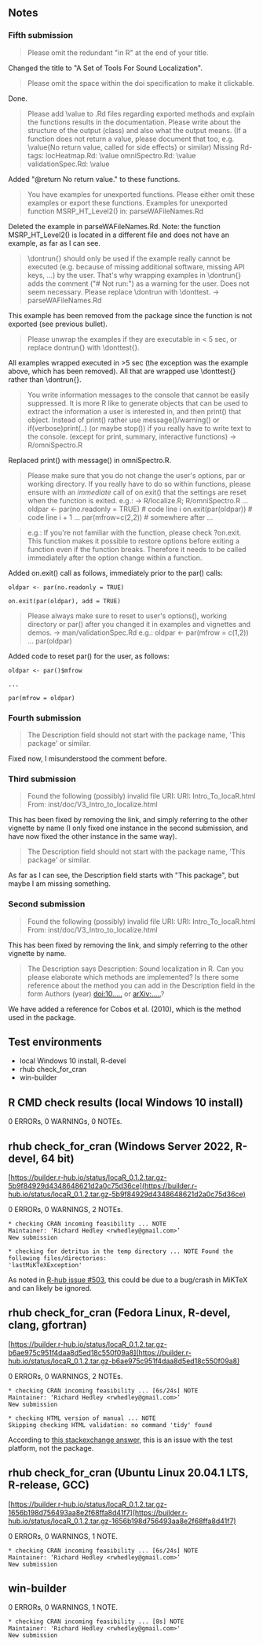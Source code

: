 ## Notes

### Fifth submission

>Please omit the redundant "in R" at the end of your title.

Changed the title to "A Set of Tools For Sound Localization".

>Please omit the space within the doi specification to make it clickable.

Done.

>Please add \value to .Rd files regarding exported methods and explain
the functions results in the documentation. Please write about the
structure of the output (class) and also what the output means. (If a
function does not return a value, please document that too, e.g.
\value{No return value, called for side effects} or similar)
>Missing Rd-tags:
>      locHeatmap.Rd: \value
>      omniSpectro.Rd: \value
>      validationSpec.Rd: \value

Added "@return No return value." to these functions.

>You have examples for unexported functions. Please either omit these
examples or export these functions.
>Examples for unexported function
>   MSRP_HT_Level2() in:
>      parseWAFileNames.Rd

Deleted the example in parseWAFileNames.Rd. Note: the function MSRP_HT_Level2() 
is located in a different file and does not have an example, as far as I can see.

>\dontrun{} should only be used if the example really cannot be executed
(e.g. because of missing additional software, missing API keys, ...) by
the user. That's why wrapping examples in \dontrun{} adds the comment
("# Not run:") as a warning for the user. Does not seem necessary.
>Please replace \dontrun with \donttest. -> parseWAFileNames.Rd

This example has been removed from the package since the function is not exported (see previous bullet).

>Please unwrap the examples if they are executable in < 5 sec, or replace
dontrun{} with \donttest{}.

All examples wrapped executed in >5 sec (the exception was the example above, which has been removed). All that are wrapped use \donttest{} rather than \dontrun{}. 

>You write information messages to the console that cannot be easily
suppressed.
>It is more R like to generate objects that can be used to extract the
information a user is interested in, and then print() that object.
Instead of print() rather use message()/warning() or
if(verbose)print(..) (or maybe stop()) if you really have to write text
to the console. (except for print, summary, interactive functions) ->
R/omniSpectro.R

Replaced print() with message() in omniSpectro.R.

>Please make sure that you do not change the user's options, par or
working directory. If you really have to do so within functions, please
ensure with an *immediate* call of on.exit() that the settings are reset
when the function is exited.
>e.g.: -> R/localize.R; R/omniSpectro.R
>...
>oldpar <- par(no.readonly = TRUE) # code line i
>on.exit(par(oldpar)) # code line i + 1
>...
>par(mfrow=c(2,2)) # somewhere after
>...

>e.g.:
>If you're not familiar with the function, please check ?on.exit. This
function makes it possible to restore options before exiting a function
even if the function breaks. Therefore it needs to be called immediately
after the option change within a function.

Added on.exit() call as follows, immediately prior to the par() calls:

    oldpar <- par(no.readonly = TRUE)

    on.exit(par(oldpar), add = TRUE)

>Please always make sure to reset to user's options(), working directory
or par() after you changed it in examples and vignettes and demos. ->
man/validationSpec.Rd
>e.g.:
>oldpar <- par(mfrow = c(1,2))
>...
>par(oldpar)

Added code to reset par() for the user, as follows:

    oldpar <- par()$mfrow

    ...

    par(mfrow = oldpar)

### Fourth submission

>The Description field should not start with the package name, 'This package' or similar.

Fixed now, I misunderstood the comment before.

### Third submission

>Found the following (possibly) invalid file URI:
URI: Intro_To_locaR.html
From: inst/doc/V3_Intro_to_localize.html

This has been fixed by removing the link, and simply referring to the other vignette by name (I only fixed one instance in the second submission, and have now fixed the other instance in the same way).

>The Description field should not start with the package name, 'This package' or similar.

As far as I can see, the Description field starts with "This package", but maybe I am missing something.

### Second submission

>Found the following (possibly) invalid file URI:
URI: Intro_To_locaR.html
From: inst/doc/V3_Intro_to_localize.html

This has been fixed by removing the link, and simply referring to the other vignette by name.

>The Description says
Description: Sound localization in R.
Can you please elaborate which methods are implemented? Is there some
reference about the method you can add in the Description field in the
form Authors (year) <doi:10.....> or <arXiv:.....>?

We have added a reference for Cobos et al. (2010), which is the method used in the package.

## Test environments
* local Windows 10 install, R-devel
* rhub check_for_cran
* win-builder

## R CMD check results (local Windows 10 install)
0 ERRORs, 0 WARNINGs, 0 NOTEs.  

## rhub check_for_cran (Windows Server 2022, R-devel, 64 bit)
[https://builder.r-hub.io/status/locaR_0.1.2.tar.gz-5b9f84929d4348648621d2a0c75d36ce](https://builder.r-hub.io/status/locaR_0.1.2.tar.gz-5b9f84929d4348648621d2a0c75d36ce)

0 ERRORs, 0 WARNINGS, 2 NOTEs.
```
* checking CRAN incoming feasibility ... NOTE
Maintainer: ‘Richard Hedley <rwhedley@gmail.com>’
New submission
```
```
* checking for detritus in the temp directory ... NOTE Found the following files/directories:
'lastMiKTeXException'
```

As noted in [R-hub issue #503](https://github.com/r-hub/rhub/issues/503), this could be due to a bug/crash in MiKTeX and can likely be ignored.

## rhub check_for_cran (Fedora Linux, R-devel, clang, gfortran)
[https://builder.r-hub.io/status/locaR_0.1.2.tar.gz-b6ae975c951f4daa8d5ed18c550f09a8](https://builder.r-hub.io/status/locaR_0.1.2.tar.gz-b6ae975c951f4daa8d5ed18c550f09a8)

0 ERRORs, 0 WARNINGS, 2 NOTEs.

```
* checking CRAN incoming feasibility ... [6s/24s] NOTE
Maintainer: ‘Richard Hedley <rwhedley@gmail.com>’
New submission
```
```
* checking HTML version of manual ... NOTE
Skipping checking HTML validation: no command 'tidy' found
```
According to [this stackexchange answer](https://stackoverflow.com/questions/74857062/rhub-cran-check-keeps-giving-html-note-on-fedora-test-no-command-tidy-found), this is an issue with the test platform, not the package.

## rhub check_for_cran (Ubuntu Linux 20.04.1 LTS, R-release, GCC)
[https://builder.r-hub.io/status/locaR_0.1.2.tar.gz-1656b198d756493aa8e2f68ffa8d41f7](https://builder.r-hub.io/status/locaR_0.1.2.tar.gz-1656b198d756493aa8e2f68ffa8d41f7)

0 ERRORs, 0 WARNINGS, 1 NOTE.
```
* checking CRAN incoming feasibility ... [6s/24s] NOTE
Maintainer: ‘Richard Hedley <rwhedley@gmail.com>’
New submission
```

## win-builder
0 ERRORs, 0 WARNINGS, 1 NOTE.
```
* checking CRAN incoming feasibility ... [8s] NOTE
Maintainer: 'Richard Hedley <rwhedley@gmail.com>'
New submission
```



